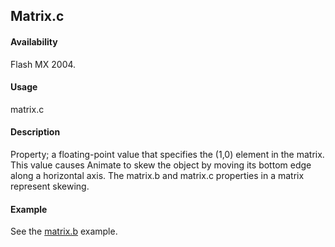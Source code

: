 ## Matrix.c

#### Availability

Flash MX 2004.

#### Usage

matrix.c

#### Description

Property; a floating-point value that specifies the (1,0) element in the matrix. This value causes Animate to skew the object by moving its bottom edge along a horizontal axis.
The matrix.b and matrix.c properties in a matrix represent skewing.

#### Example

See the [matrix.b](../Matrix_object/matrix1.md) example.

